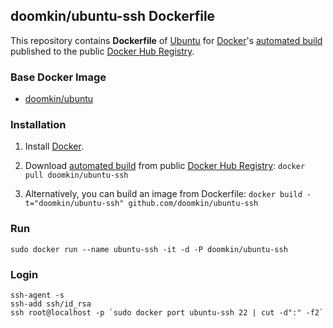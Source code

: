 ## doomkin/ubuntu-ssh Dockerfile


This repository contains **Dockerfile** of [Ubuntu](http://www.ubuntu.com/) for [Docker](https://www.docker.com/)'s [automated build](https://registry.hub.docker.com/u/dockerfile/ubuntu/) published to the public [Docker Hub Registry](https://registry.hub.docker.com/).


### Base Docker Image

* [doomkin/ubuntu](https://github.com/doomkin/ubuntu)


### Installation

1. Install [Docker](https://www.docker.com/).

2. Download [automated build](https://registry.hub.docker.com/u/doomkin/ubuntu-ssh/) from public [Docker Hub Registry](https://registry.hub.docker.com/): `docker pull doomkin/ubuntu-ssh`

3. Alternatively, you can build an image from Dockerfile: `docker build -t="doomkin/ubuntu-ssh" github.com/doomkin/ubuntu-ssh`


### Run

    sudo docker run --name ubuntu-ssh -it -d -P doomkin/ubuntu-ssh

### Login

    ssh-agent -s
    ssh-add ssh/id_rsa
    ssh root@localhost -p `sudo docker port ubuntu-ssh 22 | cut -d":" -f2`
